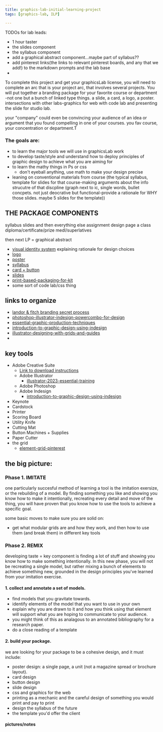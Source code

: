 ```yaml
---
title: graphics-lab-initial-learning-project
tags: [graphics-lab, ILP]

---
```



TODOs for lab leads:
* 1 hour taster
* the slides component
* the syllabus component
* add a graphical abstract component...maybe part of syllabus??
* add pinterest links(the links to relevant pinterest boards, and any that we add!) to the markdown prompts and the lab base
* 

To complete this project and get your graphicsLab license, you will need to complete an arc that is your project arc, that involves several projects. You will put together a branding package for your favorite course or department -not one but a bunch of linked type things. a slide, a card, a logo, a poster. intersections with other labs-graphics for web with code lab and presenting the slide for studio lab.

your "company" could even be convincing your audience of an idea or argument that you found compelling in one of your courses. you fav course, your concentration or department.T

### The goals are:
* to learn the major tools we will use in graphicsLab work
* to develop taste/style and understand how to deploy principles of graphic design to achieve what you are aiming for
* to learn the mathy things in Ps or css
    * don't eyeball anything, use math to make your design precise
* leaning on conventional materials from course (the typical syllabus, template for slides for that course-making arguments about the info strucutre of that discpline (graph next to ic, single words, bullet concpets. not just deocrative but functional-provide a rationale for WHY those slides. maybe 5 slides for the template))

## THE PACKAGE COMPONENTS

syllabus
slides
and then everything else
assignment design page
a class diploma/certificate/prize medl/superlatives

then next LP = graphical abstract
* [visual identity system](/Le4LnqHoQFqCO0_rGbs3TQ)  explaining rationale for design choices
* [logo ](/AB6DqY5vSXiK2pfoM5W49A)
* [poster](/xJ5OJssxRByRYNmi92FMwg)
* [syllabus](/y_2o0TwZT9eqlbourwm99Q)
* [card + button](/FGdEIL83T_m_d5_c3RWYhw)
* [slides](/EbxQzpERRt-OY0tHejQheA)
* [print-based-packaging-for-kit](/-22gr6rGRaCG3glwz2wPwQ)
* some sort of code lab/css thing

   
## links to organize

* [landor & fitch branding secret process](https://landorandfitch.com/en/articles/thinking/landor-and-fitch-s-branding-secrets)
* [photoshop-illustrator-indesign-powercombo-for-design](https://www.linkedin.com/learning/photoshop-illustrator-indesign-powercombo-for-design?u=2194065)
* [essential-graphic-production-techniques](https://www.linkedin.com/learning/essential-graphic-production-techniques?u=2194065)
* [introduction-to-graphic-design-using-indesign](https://www.linkedin.com/learning/introduction-to-graphic-design-indesign/introduction-to-graphic-design-using-indesign?u=2194065)
* [illustrator-designing-with-grids-and-guides](https://www.linkedin.com/learning/illustrator-designing-with-grids-and-guides/welcome?u=2194065)
* 
## key tools
* Adobe Creative Suite
    * [Link to download instructions](https://harvard.service-now.com/ithelp?id=kb_article&sys_id=6503754e47541190566cf147536d43f9)
    * Adobe Illustrator
        * [illustrator-2023-essential-training](https://www.linkedin.com/learning/illustrator-2023-essential-training/welcome-to-the-course?resume=false&u=2194065)
    * Adobe Photoshop
    * Adobe Indesign
        * [introduction-to-graphic-design-using-indesign](https://www.linkedin.com/learning/introduction-to-graphic-design-indesign/introduction-to-graphic-design-using-indesign?u=2194065)
* Keynote
* Cardstock
* Printer
* Scoring Board
* Utility Knife
* Cutting Mat
* Button Machines + Supplies
* Paper Cutter
* the grid
    * [element-grid-pinterest](https://www.pinterest.com/learninglabpins/elementgrid/)

## the big picture:

### Phase 1. IMITATE 
one particularly succesful method of learning a tool is the imitation exersize, or the rebuilding of a model. By finding something you like and showing you know how to make it intentionally, recreating every detail and move of the thing, you will have proven that you know how to use the tools to achieve a specific goal.

some basic moves to make sure you are solid on:
* get what modular grids are and how they work, and then how to use them (and break them) in different key tools

### Phase 2. REMIX
developing taste = key component is finding a lot of stuff and showing you know how to make something intentionally. In this new phase, you will not be recreating a single model, but rather mixing a bunch of elements to achieve something new, grounded in the design principles you've learned from your imitation exercise.
#### 1. collect and annotate a set of models.
* find models that you gravitate towards. 
* identify elements of the model that you want to use in your own
* explain why you are drawn to it and how you think using that element will support what you are hoping to communicate to your audience.
* you might think of this as analagous to an annotated bibliography for a research paper.
* do a close reading of a template
#### 2. build your package.
we are looking for your package to be a cohesive design, and it must include:
* poster design: a single page, a unit (not a magazine spread or brochure layout). 
* card design
* button design
* slide design
* css and graphics for the web
* printing as a mechanic and the careful design of something you would print and pay to print
* design the syllabus of the future
* the template you'd offer the client

#### pictures/notes

